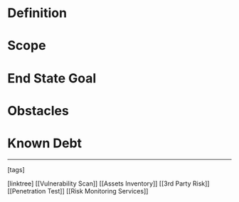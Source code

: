 # Definition

# Scope

# End State Goal

# Obstacles

# Known Debt












___
[tags] 


[linktree]
[[Vulnerability Scan]]
[[Assets Inventory]]
[[3rd Party Risk]]
[[Penetration Test]]
[[Risk Monitoring Services]]
